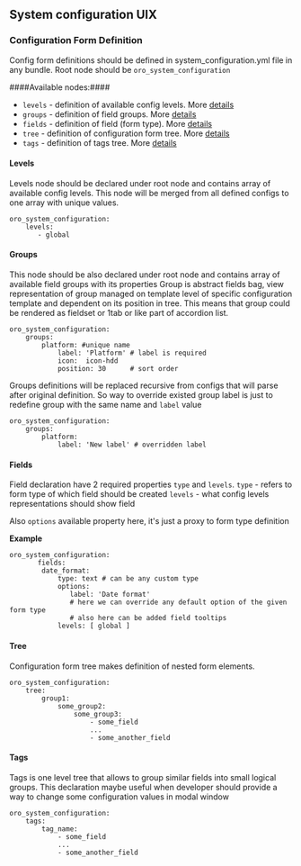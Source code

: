 ## System configuration UIX ##
### Configuration Form Definition ###

Config form definitions should be defined in system_configuration.yml file in any bundle.
Root node should be `oro_system_configuration`

####Available nodes:####
- `levels`    - definition of available config levels. More [details](#levels)
- `groups`    - definition of field groups. More [details](#groups)
- `fields`    - definition of field (form type). More [details](#fields)
- `tree`      - definition of configuration form tree. More [details](#tree)
- `tags`      - definition of tags tree. More [details](#tags)

#### Levels
Levels node should be declared under root node and contains array of available config levels.
This node will be merged from all defined configs to one array with unique values.
```
oro_system_configuration:
    levels:
       - global
```
#### Groups
This node should be also declared under root node and contains array of available field groups with its properties
Group is abstract fields bag, view representation of group managed on template level of specific configuration template
and dependent on its position in tree.
This means that group could be rendered as fieldset or 1tab or like part of accordion list.

```
oro_system_configuration:
    groups:
        platform: #unique name
            label: 'Platform' # label is required
            icon:  icon-hdd
            position: 30      # sort order
```

Groups definitions will be replaced recursive from configs that will parse after original definition.
So way to override existed group label is just to redefine group with the same name and `label` value
```
oro_system_configuration:
    groups:
        platform:
            label: 'New label' # overridden label
```
#### Fields
Field declaration have 2 required properties `type` and `levels`.
`type` - refers to form type of which field should be created
`levels` - what config levels representations should show field

Also `options` available property here, it's just a proxy to form type definition

**Example**
```
oro_system_configuration:
       fields:
        date_format:
            type: text # can be any custom type
            options:
               label: 'Date format'
               # here we can override any default option of the given form type
               # also here can be added field tooltips
            levels: [ global ]
```
#### Tree
Configuration form tree makes definition of nested form elements.
```
oro_system_configuration:
    tree:
        group1:
            some_group2:
                some_group3:
                    - some_field
                    ...
                    - some_another_field
```
#### Tags
Tags is one level tree that allows to group similar fields into small logical groups.
This declaration maybe useful when developer should provide a way to change some configuration values in modal window
```
oro_system_configuration:
    tags:
        tag_name:
            - some_field
            ...
            - some_another_field
```
